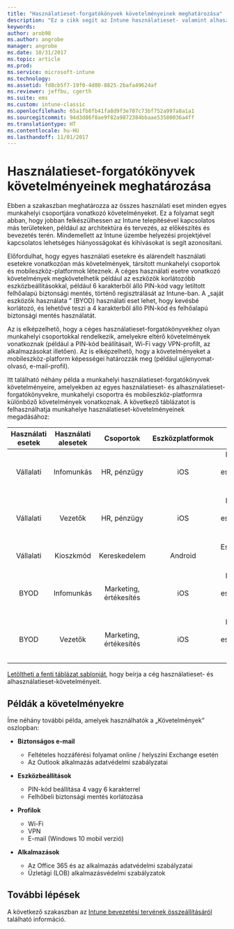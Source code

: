 ```yaml
---
title: "Használatieset-forgatókönyvek követelményeinek meghatározása"
description: "Ez a cikk segít az Intune használatieset- valamint alhasználatieset-követelményeinek meghatározásában a Microsoft Intune csak felhőalapú megvalósítása esetében."
keywords: 
author: arob98
ms.author: angrobe
manager: angrobe
ms.date: 10/31/2017
ms.topic: article
ms.prod: 
ms.service: microsoft-intune
ms.technology: 
ms.assetid: fd8cb5f7-19f0-4d80-8825-2bafa49624af
ms.reviewer: jeffbu, cgerth
ms.suite: ems
ms.custom: intune-classic
ms.openlocfilehash: 65a1fb8fb41fa8d9f3e707c73bf752a997a8a1a1
ms.sourcegitcommit: 94d3d86f8ae9f82a9872384bbaae53580036a4ff
ms.translationtype: HT
ms.contentlocale: hu-HU
ms.lasthandoff: 11/01/2017
---
```

# <a name="determine-use-case-scenario-requirements"></a>Használatieset-forgatókönyvek követelményeinek meghatározása

Ebben a szakaszban meghatározza az összes használati eset minden egyes munkahelyi csoportjára vonatkozó követelményeket. Ez a folyamat segít abban, hogy jobban felkészülhessen az Intune telepítésével kapcsolatos más területeken, például az architektúra és tervezés, az előkészítés és bevezetés terén. Mindemellett az Intune üzembe helyezési projektjével kapcsolatos lehetséges hiányosságokat és kihívásokat is segít azonosítani.

Előfordulhat, hogy egyes használati esetekre és alárendelt használati esetekre vonatkozóan más követelmények, társított munkahelyi csoportok és mobileszköz-platformok léteznek. A céges használati esetre vonatkozó követelmények megkövetelhetik például az eszközök korlátozóbb eszközbeállításokkal, például 6 karakterből álló PIN-kód vagy letiltott felhőalapú biztonsági mentés, történő regisztrálását az Intune-ban. A „saját eszközök használata ” (BYOD) használati eset lehet, hogy kevésbé korlátozó, és lehetővé teszi a 4 karakterből álló PIN-kód és felhőalapú biztonsági mentés használatát.

Az is elképzelhető, hogy a céges használatieset-forgatókönyvekhez olyan munkahelyi csoportokkal rendelkezik, amelyekre eltérő követelmények vonatkoznak (például a PIN-kód beállításait, Wi-Fi vagy VPN-profilt, az alkalmazásokat illetően). Az is elképzelhető, hogy a követelményeket a mobileszköz-platform képességei határozzák meg (például ujjlenyomat-olvasó, e-mail-profil).

Itt található néhány példa a munkahelyi használatieset-forgatókönyvek követelményeire, amelyekben az egyes használatieset- és alhasználatieset-forgatókönyvekre, munkahelyi csoportra és mobileszköz-platformra különböző követelmények vonatkoznak. A következő táblázatot is felhasználhatja munkahelye használatieset-követelményeinek megadásához:

| **Használati esetek** | **Használati alesetek** | **Csoportok** | **Eszközplatformok** | **Requirements** |
|:---:|:---:|:---:|:---:|:---:|
| Vállalati | Infomunkás | HR, pénzügy | iOS | Biztonságos e-mail, eszközbeállítások, profilok, alkalmazások |                                                          
| Vállalati | Vezetők | HR, pénzügy | iOS | Biztonságos e-mail, eszközbeállítások, profilok, alkalmazások |                                                         
| Vállalati | Kioszkmód | Kereskedelem | Android | Eszközbeállítások, profilok, alkalmazások |
| BYOD | Infomunkás | Marketing, értékesítés | iOS | Biztonságos e-mail, eszközbeállítások, profilok, alkalmazások |                                                         
| BYOD | Vezetők | Marketing, értékesítés | iOS | Biztonságos e-mail, eszközbeállítások, profilok, alkalmazások |

[Letöltheti a fenti táblázat sablonját](https://gallery.technet.microsoft.com/Intune-deployment-planning-fae156c2?redir=0), hogy beírja a cég használatieset- és alhasználatieset-követelményeit.


## <a name="examples-of-requirements"></a>Példák a követelményekre

Íme néhány további példa, amelyek használhatók a „Követelmények” oszlopban:

- **Biztonságos e-mail**
    - Feltételes hozzáférési folyamat online / helyszíni Exchange esetén
    - Az Outlook alkalmazás adatvédelmi szabályzatai

- **Eszközbeállítások**
    - PIN-kód beállítása 4 vagy 6 karakterrel
    - Felhőbeli biztonsági mentés korlátozása

- **Profilok**
    - Wi-Fi
    - VPN
    - E-mail (Windows 10 mobil verzió)

- **Alkalmazások**
    - Az Office 365 és az alkalmazás adatvédelmi szabályzatai
    - Üzletági (LOB) alkalmazásvédelmi szabályzatok

## <a name="next-steps"></a>További lépések

A következő szakaszban az [Intune bevezetési tervének összeállításáról](planning-guide-rollout-plan.md) található információ.
